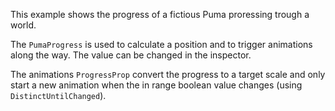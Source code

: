 This example shows the progress of a fictious Puma proressing trough a world.

The `PumaProgress` is used to calculate a position and to trigger animations along the way. The value can be changed in the inspector.

The animations `ProgressProp` convert the progress to a target scale and only start a new animation when the in range boolean value changes (using `DistinctUntilChanged`).